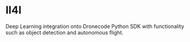 # II4I
Deep Learning integration onto Dronecode Python SDK with functionality such as object detection and autonomous flight.
